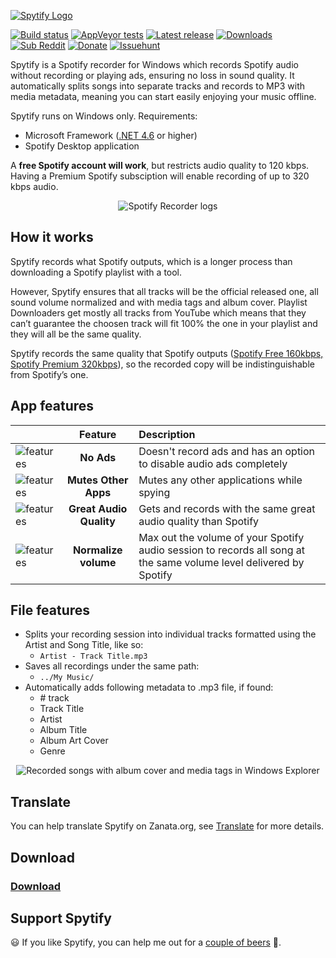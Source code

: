 [![Spytify Logo](https://user-images.githubusercontent.com/23088305/29906214-6daad21c-8de1-11e7-80f5-ef6791cc7825.png)](https://jwallet.github.io/spy-spotify/)
   
[![Build status](https://ci.appveyor.com/api/projects/status/s26ibv6ls9j56enr?svg=true)](https://ci.appveyor.com/project/jwallet/spy-spotify)
[![AppVeyor tests](https://img.shields.io/appveyor/tests/jwallet/spy-spotify?compact_message)](https://ci.appveyor.com/project/jwallet/spy-spotify/build/tests)
[![Latest release](https://img.shields.io/github/tag/jwallet/spy-spotify.svg?label=version)](https://github.com/jwallet/spy-spotify/releases/latest)
[![Downloads](https://img.shields.io/github/downloads/jwallet/spy-spotify/total.svg?color=yellow&label=downloads)](https://github.com/jwallet/spy-spotify/releases/latest)
[![Sub Reddit](https://img.shields.io/reddit/subreddit-subscribers/spytify.svg?label=r%2Fspytify)](https://www.reddit.com/r/spytify)
[![Donate](https://img.shields.io/badge/support-donate-ff69b4)](https://jwallet.github.io/spy-spotify/donate.html)
[![Issuehunt](https://jwallet.github.io/spy-spotify/assets/images/isohunt_badge.svg)](https://issuehunt.io/r/jwallet/spy-spotify)

Spytify is a Spotify recorder for Windows which records Spotify audio without recording or playing ads, ensuring no loss in sound quality. It automatically splits songs into separate tracks and records to MP3 with media metadata, meaning you can start easily enjoying your music offline.

Spytify runs on Windows only. Requirements: 
- Microsoft Framework ([.NET 4.6](https://www.microsoft.com/en-US/download/details.aspx?id=48130) or higher)
- Spotify Desktop application

A __free Spotify account will work__, but restricts audio quality to 120 kbps. Having a Premium Spotify subsciption will enable recording of up to 320 kbps audio.

<p align="center"><img alt="Spotify Recorder logs" src="https://raw.githubusercontent.com/jwallet/spy-spotify/gh-pages/assets/images/ui_record.png" /></p>

## How it works
Spytify records what Spotify outputs, which is a longer process than downloading a Spotify playlist with a tool.

However, Spytify ensures that all tracks will be the official released one, all sound volume normalized and with media tags and album cover. Playlist Downloaders get mostly all tracks from YouTube which means that they can’t guarantee the choosen track will fit 100% the one in your playlist and they will all be the same quality.

Spytify records the same quality that Spotify outputs ([Spotify Free 160kbps, Spotify Premium 320kbps](https://support.spotify.com/us/using_spotify/system_settings/high-quality-streaming/)), so the recorded copy will be indistinguishable from Spotify’s one.
## App features

|| Feature | Description |
| - | :-: | :- |
| <img alt="features" src="https://raw.githubusercontent.com/jwallet/spy-spotify/gh-pages/assets/images/feature_no_ad.png" /> | __No Ads__ | Doesn't record ads and has an option to disable audio ads completely |
| <img alt="features" src="https://raw.githubusercontent.com/jwallet/spy-spotify/gh-pages/assets/images/feature_mute_apps.png" /> | __Mutes Other Apps__ | Mutes any other applications while spying |
| <img alt="features" src="https://raw.githubusercontent.com/jwallet/spy-spotify/gh-pages/assets/images/feature_audio_quality.png" /> | __Great Audio Quality__ | Gets and records with the same great audio quality than Spotify |
| <img alt="features" src="https://raw.githubusercontent.com/jwallet/spy-spotify/gh-pages/assets/images/feature_max_out.png" /> | __Normalize volume__ | Max out the volume of your Spotify audio session to records all song at the same volume level delivered by Spotify |

## File features
- Splits your recording session into individual tracks formatted using the Artist and Song Title, like so:
   - `Artist - Track Title.mp3`
- Saves all recordings under the same path:
   - `../My Music/`
- Automatically adds following metadata to .mp3 file, if found:
   - \# track
   - Track Title
   - Artist
   - Album Title
   - Album Art Cover
   - Genre

<p align="center"><img alt="Recorded songs with album cover and media tags in Windows Explorer" src="https://raw.githubusercontent.com/jwallet/spy-spotify/gh-pages/assets/images/saved_songs_list.png" /></p>

## Translate
You can help translate Spytify on Zanata.org, see [Translate](translate.md) for more details.

## Download
### [Download](https://github.com/jwallet/spy-spotify/releases)

## Support Spytify
😃 If you like Spytify, you can help me out for a [couple of beers](https://jwallet.github.io/spy-spotify/donate.html) 🍺.
